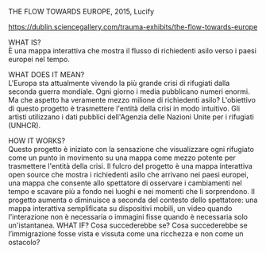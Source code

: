 THE FLOW TOWARDS EUROPE, 2015, Lucify


https://dublin.sciencegallery.com/trauma-exhibits/the-flow-towards-europe

WHAT IS?   
È una mappa interattiva che mostra il flusso di richiedenti asilo verso i paesi europei nel tempo.

WHAT DOES IT MEAN?    
L'Europa sta attualmente vivendo la più grande crisi di rifugiati dalla seconda guerra mondiale. Ogni giorno i media pubblicano numeri enormi. Ma che aspetto ha veramente mezzo milione di richiedenti asilo? L'obiettivo di questo progetto è trasmettere l'entità della crisi in modo intuitivo. Gli artisti utilizzano i dati pubblici dell'Agenzia delle Nazioni Unite per i rifugiati (UNHCR).

HOW IT WORKS?  
Questo progetto è iniziato con la sensazione che visualizzare ogni rifugiato come un punto in movimento su una mappa come mezzo potente per trasmettere l'entità della crisi.
 Il fulcro del progetto è una mappa interattiva open source che mostra i richiedenti asilo che arrivano nei paesi europei, una mappa che consente allo spettatore di osservare i cambiamenti nel tempo e scavare più a fondo nei luoghi e nei momenti che li sorprendono. Il progetto aumenta o diminuisce a seconda del contesto dello spettatore: una mappa interattiva semplificata su dispositivi mobili, un video quando l'interazione non è necessaria o immagini fisse quando è necessaria solo un'istantanea.
WHAT IF?  Cosa succederebbe se?
Cosa succederebbe se l’immigrazione fosse vista e vissuta come una ricchezza e non come un ostacolo?
